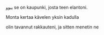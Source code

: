 ييوو 
se on kaupunki, josta teen elantoni.  

Monta kertaa kävelen yksin kadulla 

olin tavannut rakkauteni, ja sitten menetin ne
